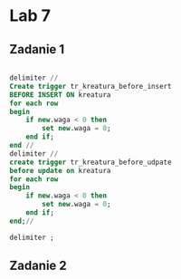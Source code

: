 # Lab 7

## Zadanie 1

```sql

delimiter //
Create trigger tr_kreatura_before_insert
BEFORE INSERT ON kreatura
for each row
begin
	if new.waga < 0 then
		set new.waga = 0;
	end if;
end //
delimiter //
create trigger tr_kreatura_before_udpate
before update on kreatura
for each row
begin
	if new.waga < 0 then
		set new.waga = 0;
    end if;
end;//

delimiter ;

```

## Zadanie 2

```sql



```
